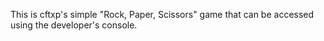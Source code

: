 This is cftxp's simple "Rock, Paper, Scissors" game that can be accessed using the developer's console.